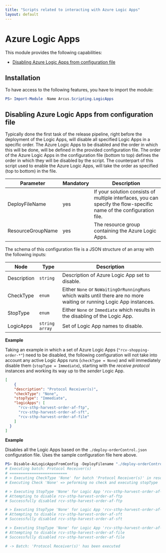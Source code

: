 ```yaml
---
title: "Scripts related to interacting with Azure Logic Apps"
layout: default
---
```


# Azure Logic Apps

This module provides the following capabilities:
- [Disabling Azure Logic Apps from configuration file](#disabling-azure-logic-apps-from-configuration-file)

## Installation

To have access to the following features, you have to import the module:

```powershell
PS> Import-Module -Name Arcus.Scripting.LogicApps
```

## Disabling Azure Logic Apps from configuration file

Typically done the first task of the release pipeline, right before the deployment of the Logic Apps, will disable all specified Logic Apps in a specific order. 
The Azure Logic Apps to be disabled and the order in which this will be done, will be defined in the provided configuration file.
The order of the Azure Logic Apps in the configuration file (bottom to top) defines the order in which they will be disabled by the script. The counterpart of this script used to enable the Azure Logic Apps, will take the order as specified (top to bottom) in the file.

| Parameter         | Mandatory | Description                                                                                                        |
| ----------------- | --------- | ------------------------------------------------------------------------------------------------------------------ |
| DeployFileName    | yes       | If your solution consists of multiple interfaces, you can specify the flow-specific name of the configuration file. |
| ResourceGroupName | yes       | The resource group containing the Azure Logic Apps.                                                                |

The schema of this configuration file is a JSON structure of an array with the following inputs:

| Node        | Type            | Description                                                                                                           |
| ----------- | --------------- | --------------------------------------------------------------------------------------------------------------------- |
| Description | `string`        | Description of Azure Logic App set to disable.                                                                        |
| CheckType   | `enum`          | Either `None` or `NoWaitingOrRunningRuns` which waits until there are no more waiting or running Logic App instances. |
| StopType    | `enum`          | Either `None` or `Immediate` which results in the disabling of the Logic App.                                         |
| LogicApps   | `string array`  | Set of Logic App names to disable.                                                                                    |

**Example**

Taking an example in which a set of Azure Logic Apps (`"rcv-shopping-order-*"`) need to be disabled, the following configuration will not take into account any active Logic Apps runs (`checkType = None`) and will immediately disable them (`stopType = Immediate`), starting with the _receive protocol_ instances and working its way up to the _sender_ Logic App.

```json
[
    {
    "description": "Protocol Receiver(s)",
    "checkType": "None",
    "stopType": "Immediate",
    "logicApps": [
      "rcv-sthp-harvest-order-af-ftp",
      "rcv-sthp-harvest-order-af-sft",
      "rcv-sthp-harvest-order-af-file"
    ]
  }
]
```

**Example**

Disables all the Logic Apps based on the `./deploy-orderControl.json` configuration file.
Uses the sample configuration file here above.

```powershell
PS> Disable-AzLogicAppsFromConfig -DeployFilename "./deploy-orderControl" -ResourceGroupName "my-resource-group"
# Executing batch: Protocol Receiver(s)
# ==========================
# > Executing CheckType 'None' for batch 'Protocol Receiver(s)' in resource group 'my-resource-group'"
# Executing Check 'None' => peforming no check and executing stopType

# > Executing StopType 'None' for Logic App 'rcv-sthp-harvest-order-af-ftp' in resource group 'my-resource-group'
# Attempting to disable rcv-sthp-harvest-order-af-ftp
# Successfully disabled rcv-sthp-harvest-order-af-ftp

# > Executing StopType 'None' for Logic App 'rcv-sthp-harvest-order-af-sft' in resource group 'my-resource-group'
# Attempting to disable rcv-sthp-harvest-order-af-sft
# Successfully disabled rcv-sthp-harvest-order-af-sft

# > Executing StopType 'None' for Logic App 'rcv-sthp-harvest-order-af-file' in resource group 'my-resource-group'
# Attempting to disable rcv-sthp-harvest-order-af-file
# Successfully disabled rcv-sthp-harvest-order-af-file

# -> Batch: 'Protocol Receiver(s)' has been executed
```
